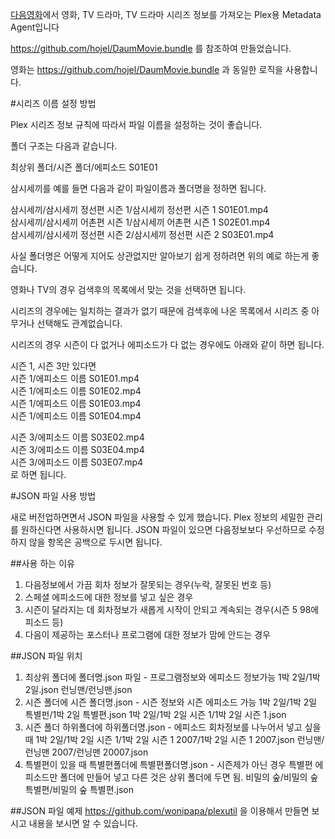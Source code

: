 [다음영화](http://movie.daum.net)에서 영화, TV 드라마, TV 드라마 시리즈 정보를 가져오는 Plex용 Metadata Agent입니다


https://github.com/hojel/DaumMovie.bundle 를 참조하여 만들었습니다.

영화는 https://github.com/hojel/DaumMovie.bundle 과 동일한 로직을 사용합니다.

#시리즈 이름 설정 방법

Plex 시리즈 정보 규칙에 따라서 파일 이름을 설정하는 것이 좋습니다.

폴더 구조는 다음과 같습니다.

최상위 폴더/시즌 폴더/에피소드 S01E01

삼시세끼를 예를 들면 다음과 같이 파일이름과 폴더명을 정하면 됩니다.

삼시세끼/삼시세끼 정선편 시즌 1/삼시세끼 정선편 시즌 1 S01E01.mp4  
삼시세끼/삼시세끼 어촌편 시즌 1/삼시세끼 어촌편 시즌 1 S02E01.mp4  
삼시세끼/삼시세끼 정선편 시즌 2/삼시세끼 정선편 시즌 2 S03E01.mp4  

사실 폴더명은 어떻게 지어도 상관없지만 알아보기 쉽게 정하려면 위의 예로 하는게 좋습니다.

영화나 TV의 경우 검색후의 목록에서 맞는 것을 선택하면 됩니다.

시리즈의 경우에는 일치하는 결과가 없기 때문에 검색후에 나온 목록에서 시리즈 중 아무거나 선택해도 관계없습니다.

시리즈의 경우 시즌이 다 없거나 에피소드가 다 없는 경우에도 아래와 같이 하면 됩니다.

시즌 1, 시즌 3만 있다면  
시즌 1/에피소드 이름 S01E01.mp4  
시즌 1/에피소드 이름 S01E02.mp4  
시즌 1/에피소드 이름 S01E03.mp4  
시즌 1/에피소드 이름 S01E04.mp4  

시즌 3/에피소드 이름 S03E02.mp4  
시즌 3/에피소드 이름 S03E04.mp4  
시즌 3/에피소드 이름 S03E07.mp4  
로 하면 됩니다.


#JSON 파일 사용 방법  

새로 버전업하면면서 JSON 파일을 사용할 수 있게 했습니다.
Plex 정보의 세밀한 관리를 원하신다면 사용하시면 됩니다.
JSON 파일이 있으면 다음정보보다 우선하므로 수정하지 않을 항목은 공백으로 두시면 됩니다.

##사용 하는 이유
1. 다음정보에서 가끔 회차 정보가 잘못되는 경우(누락, 잘못된 번호 등)
2. 스페셜 에피소드에 대한 정보를 넣고 싶은 경우
3. 시즌이 달라지는 데 회차정보가 새롭게 시작이 안되고 계속되는 경우(시즌 5 98에피소드 등)
4. 다음이 제공하는 포스터나 프로그램에 대한 정보가 맘에 안드는 경우

##JSON 파일 위치
1. 최상위 폴더에 폴더명.json 파일 - 프로그램정보와 에피소드 정보가능
1박 2일/1박 2일.json
런닝맨/런닝맨.json
2. 시즌 폴더에 시즌 폴더명.json - 시즌 정보와 시즌 에피소드 가능
1박 2일/1박 2일 특별펀/1박 2일 특별편.json
1박 2일/1박 2일 시즌 1/1박 2일 시즌 1.json
3. 시즌 폴더 하위폴더에 하위폴더명.json - 에피소드 회차정보를 나누어서 넣고 싶을 때
1박 2일/1박 2일 시즌 1/1박 2일 시즌 1 2007/1박 2일 시즌 1 2007.json
런닝맨/런닝맨 2007/런닝맨 20007.json
4. 특별편이 있을 때 특별편폴더에 특별편폴더명.json - 시즌제가 아닌 경우 특별편 에피소드만 폴더에 만들어 넣고 다른 것은 상위 폴더에 두면 됨.
비밀의 숲/비밀의 숲 특별편/비밀의 숲 특별편.json

##JSON 파일 예제
https://github.com/wonipapa/plexutil 을 이용해서 만들면 보시고 내용을 보시면 알 수 있습니다.

